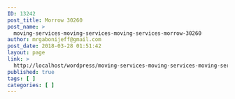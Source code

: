 ```yaml
---
ID: 13242
post_title: Morrow 30260
post_name: >
  moving-services-moving-services-moving-services-morrow-30260
author: mrgabonijeff@gmail.com
post_date: 2018-03-28 01:51:42
layout: page
link: >
  http://localhost/wordpress/moving-services-moving-services-moving-services-morrow-30260/
published: true
tags: [ ]
categories: [ ]
---
```

